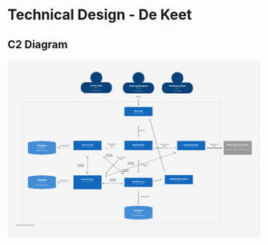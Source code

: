 # Technical Design - De Keet

## C2 Diagram
![alt text](https://github.com/Adv-Software-DeKeet/.github/blob/main/DeKeet%20(IP)/images/C2Model.png)

